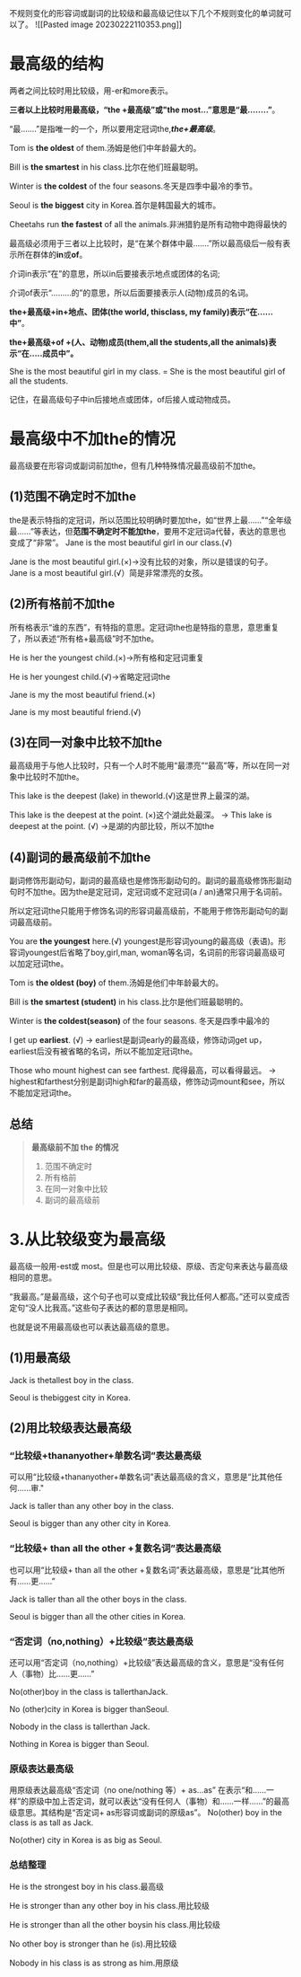 不规则变化的形容词或副词的比较级和最高级记住以下几个不规则变化的单词就可以了。
![[Pasted image 20230222110353.png]]

# 最高级的结构
两者之间比较时用比较级，用-er和more表示。

**三者以上比较时用最高级，“the +最高级”或"the most...”意思是“最…..…”**。

“最.……”是指唯一的一个，所以要用定冠词the,***the+最高级***。

Tom is **the oldest** of them.汤姆是他们中年龄最大的。

Bill is **the smartest** in his class.比尔在他们班最聪明。

Winter is **the coldest** of the four seasons.冬天是四季中最冷的季节。

Seoul is **the biggest** city in Korea.首尔是韩国最大的城市。

Cheetahs run **the fastest** of all the animals.非洲猎豹是所有动物中跑得最快的

最高级必须用于三者以上比较时，是“在某个群体中最....…”所以最高级后一般有表示所在群体的**in**或**of**。

介词in表示“在”的意思，所以in后要接表示地点或团体的名词;

介词of表示“....…..的”的意思，所以后面要接表示人(动物)成员的名词。

**the+最高级+in+地点、团体(the world, thisclass, my family)表示“在......中”**。

**the+最高级+of +(人、动物)成员(them,all the students,all the animals)表示“在.....成员中”。**

She is the most beautiful girl in my class.
= She is the most beautiful girl of all the students.

记住，在最高级句子中in后接地点或团体，of后接人或动物成员。


# 最高级中不加the的情况
最高级要在形容词或副词前加the，但有几种特殊情况最高级前不加the。

## (1)范围不确定时不加the
the是表示特指的定冠词，所以范围比较明确时要加the，如“世界上最...…”“全年级最...…”等表达，但**范围不确定时不能加the**，要用不定冠词a代替，表达的意思也变成了“非常”。
Jane is the most beautiful girl in our class.(√)

Jane is the most beautiful girl.(×)→没有比较的对象，所以是错误的句子。
Jane is a most beautiful girl.(√）简是非常漂亮的女孩。


## (2)所有格前不加the
所有格表示“谁的东西”，有特指的意思。定冠词the也是特指的意思，意思重复了，所以表述“所有格+最高级”时不加the。

He is her the youngest child.(×)→所有格和定冠词重复

He is her youngest child.(√)→省略定冠词the

Jane is my the most beautiful friend.(×)

Jane is my most beautiful friend.(√)

## (3)在同一对象中比较不加the
最高级用于与他人比较时，只有一个人时不能用“最漂亮”“最高”等，所以在同一对象中比较时不加the。

This lake is the deepest (lake) in theworld.(√)这是世界上最深的湖。

This lake is the deepest at the point. (×)这个湖此处最深。
→ This lake is deepest at the point. (√) →是湖的内部比较，所以不加the


## (4)副词的最高级前不加the
副词修饰形副动句，副词的最高级也是修饰形副动句的。副词的最高级修饰形副动句时不加the。因为the是定冠词，定冠词或不定冠词(a / an)通常只用于名词前。

所以定冠词the只能用于修饰名词的形容词最高级前，不能用于修饰形副动句的副词最高级前。

You are **the youngest** here.(√)
youngest是形容词young的最高级（表语)。形容词youngest后省略了boy,girl,man, woman等名词，名词前的形容词最高级可以加定冠词the。

Tom is **the oldest (boy)** of them.汤姆是他们中年龄最大的。

Bill is **the smartest (student)** in his class.比尔是他们班最聪明的。

Winter is **the coldest(season)** of the four seasons. 冬天是四季中最冷的

I get up **earliest**. (√)
→ earliest是副词early的最高级，修饰动词get up，earliest后没有被省略的名词，所以不能加定冠词the。

Those who mount highest can see farthest. 爬得最高，可以看得最远。
→ highest和farthest分别是副词high和far的最高级，修饰动词mount和see，所以不能加定冠词the。

## 总结
>**最高级前不加 the 的情况**
>1. 范围不确定时
>2. 所有格前
>3. 在同一对象中比较
>4. 副词的最高级前


# 3.从比较级变为最高级
最高级一般用-est或 most。但是也可以用比较级、原级、否定句来表达与最高级相同的意思。

“我最高。”是最高级，这个句子也可以变成比较级“我比任何人都高。”还可以变成否定句“没人比我高。”这些句子表达的都的意思是相同。

也就是说不用最高级也可以表达最高级的意思。

## (1)用最高级
Jack is thetallest boy in the class.

Seoul is thebiggest city in Korea.

## (2)用比较级表达最高级

### “比较级+thananyother+单数名词”表达最高级
 可以用“比较级+thananyother+单数名词”表达最高级的含义，意思是“比其他任何......审."
 
 Jack is taller than any other boy in the class.
 
 Seoul is bigger than any other city in Korea.

### “比较级+ than all the other +复数名词”表达最高级
 也可以用“比较级+ than all the other +复数名词”表达最高级，意思是“比其他所有……更……”
 
Jack is taller than all the other boys in the class.

Seoul is bigger than all the other cities in Korea.


### “否定词（no,nothing）+比较级”表达最高级
还可以用“否定词（no,nothing）+比较级”表达最高级的含义，意思是“没有任何人（事物）比……更……”

No(other)boy in the class is tallerthanJack.

No (other)city in Korea is bigger thanSeoul.

Nobody in the class is tallerthan Jack.

Nothing in Korea is bigger than Seoul.

### 原级表达最高级
用原级表达最高级“否定词（no one/nothing 等）+ as...as”
在表示“和……一样”的原级中加上否定词，就可以表达“没有任何人（事物）和……一样……”的最高级意思。其结构是“否定词+ as形容词或副词的原级as”。
No(other) boy in the class is as tall as Jack.

No(other) city in Korea is as big as Seoul.


### 总结整理
He is the strongest boy in his class.最高级

He is stronger than any other boy in his class.用比较级

He is stronger than all the other boysin his class.用比较级

No other boy is stronger than he (is).用比较级

Nobody in his class is as strong as him.用原级

